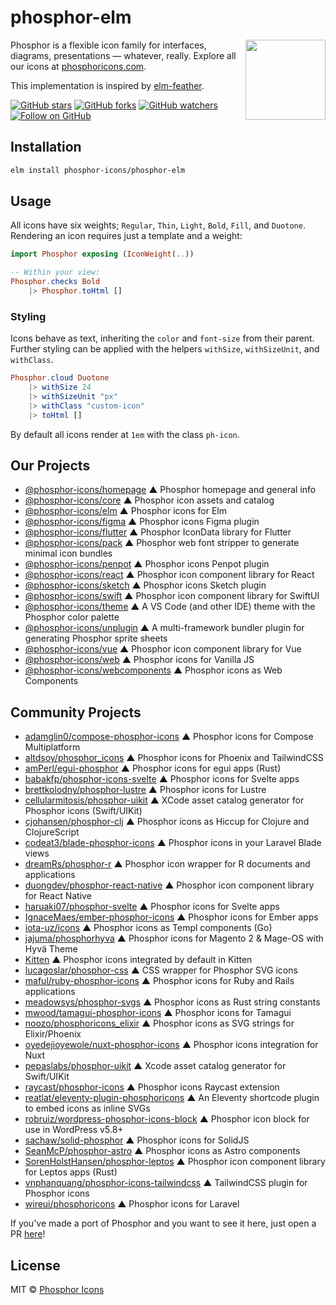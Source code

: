 # phosphor-elm

<!-- BEGIN_LOGO -->
<img src="/.github/logo.png" width="128" align="right" />
<!-- END_LOGO -->

Phosphor is a flexible icon family for interfaces, diagrams, presentations — whatever, really. Explore all our icons at [phosphoricons.com](https://phosphoricons.com).

This implementation is inspired by [elm-feather](https://package.elm-lang.org/packages/1602/elm-feather/latest).

[![GitHub stars](https://img.shields.io/github/stars/phosphor-icons/phosphor-elm?style=flat-square&label=Star)](https://github.com/phosphor-icons/phosphor-elm)
[![GitHub forks](https://img.shields.io/github/forks/phosphor-icons/phosphor-elm?style=flat-square&label=Fork)](https://github.com/phosphor-icons/phosphor-elm/fork)
[![GitHub watchers](https://img.shields.io/github/watchers/phosphor-icons/phosphor-elm?style=flat-square&label=Watch)](https://github.com/phosphor-icons/phosphor-elm)
[![Follow on GitHub](https://img.shields.io/github/followers/rektdeckard?style=flat-square&label=Follow)](https://github.com/rektdeckard)

## Installation

```bash
elm install phosphor-icons/phosphor-elm
```

## Usage

All icons have six weights; `Regular`, `Thin`, `Light`, `Bold`, `Fill`, and `Duotone`. Rendering an icon requires just a template and a weight:

```elm
import Phosphor exposing (IconWeight(..))

-- Within your view:
Phosphor.checks Bold
    |> Phosphor.toHtml []
```

### Styling

Icons behave as text, inheriting the `color` and `font-size` from their parent. Further styling can be applied with the helpers `withSize`, `withSizeUnit`, and `withClass`.

```elm
Phosphor.cloud Duotone
    |> withSize 24
    |> withSizeUnit "px"
    |> withClass "custom-icon"
    |> toHtml []
```

By default all icons render at `1em` with the class `ph-icon`.

<!-- BEGIN_LINKS -->
## Our Projects

- [@phosphor-icons/homepage](https://github.com/phosphor-icons/homepage) ▲ Phosphor homepage and general info
- [@phosphor-icons/core](https://github.com/phosphor-icons/core) ▲ Phosphor icon assets and catalog
- [@phosphor-icons/elm](https://github.com/phosphor-icons/phosphor-elm) ▲ Phosphor icons for Elm
- [@phosphor-icons/figma](https://github.com/phosphor-icons/figma) ▲ Phosphor icons Figma plugin
- [@phosphor-icons/flutter](https://github.com/phosphor-icons/flutter) ▲ Phosphor IconData library for Flutter
- [@phosphor-icons/pack](https://github.com/phosphor-icons/pack) ▲ Phosphor web font stripper to generate minimal icon bundles
- [@phosphor-icons/penpot](https://github.com/phosphor-icons/penpot) ▲ Phosphor icons Penpot plugin
- [@phosphor-icons/react](https://github.com/phosphor-icons/react) ▲ Phosphor icon component library for React
- [@phosphor-icons/sketch](https://github.com/phosphor-icons/sketch) ▲ Phosphor icons Sketch plugin
- [@phosphor-icons/swift](https://github.com/phosphor-icons/swift) ▲ Phosphor icon component library for SwiftUI
- [@phosphor-icons/theme](https://github.com/phosphor-icons/theme) ▲ A VS Code (and other IDE) theme with the Phosphor color palette
- [@phosphor-icons/unplugin](https://github.com/phosphor-icons/theme) ▲ A multi-framework bundler plugin for generating Phosphor sprite sheets
- [@phosphor-icons/vue](https://github.com/phosphor-icons/vue) ▲ Phosphor icon component library for Vue
- [@phosphor-icons/web](https://github.com/phosphor-icons/web) ▲ Phosphor icons for Vanilla JS
- [@phosphor-icons/webcomponents](https://github.com/phosphor-icons/webcomponents) ▲ Phosphor icons as Web Components

## Community Projects

- [adamglin0/compose-phosphor-icons](https://github.com/adamglin0/compose-phosphor-icon) ▲ Phosphor icons for Compose Multiplatform
- [altdsoy/phosphor_icons](https://github.com/altdsoy/phosphor_icons) ▲ Phosphor icons for Phoenix and TailwindCSS
- [amPerl/egui-phosphor](https://github.com/amperl/egui-phosphor) ▲ Phosphor icons for egui apps (Rust)
- [babakfp/phosphor-icons-svelte](https://github.com/babakfp/phosphor-icons-svelte) ▲ Phosphor icons for Svelte apps
- [brettkolodny/phosphor-lustre](https://github.com/brettkolodny/phosphor-lustre) ▲ Phosphor icons for Lustre
- [cellularmitosis/phosphor-uikit](https://github.com/cellularmitosis/phosphor-uikit) ▲ XCode asset catalog generator for Phosphor icons (Swift/UIKit)
- [cjohansen/phosphor-clj](https://github.com/cjohansen/phosphor-clj) ▲ Phosphor icons as Hiccup for Clojure and ClojureScript
- [codeat3/blade-phosphor-icons](https://github.com/codeat3/blade-phosphor-icons) ▲ Phosphor icons in your Laravel Blade views
- [dreamRs/phosphor-r](https://github.com/dreamRs/phosphoricons) ▲ Phosphor icon wrapper for R documents and applications
- [duongdev/phosphor-react-native](https://github.com/duongdev/phosphor-react-native) ▲ Phosphor icon component library for React Native
- [haruaki07/phosphor-svelte](https://github.com/haruaki07/phosphor-svelte) ▲ Phosphor icons for Svelte apps
- [IgnaceMaes/ember-phosphor-icons](https://github.com/IgnaceMaes/ember-phosphor-icons) ▲ Phosphor icons for Ember apps
- [iota-uz/icons](https://github.com/iota-uz/icons) ▲ Phosphor icons as Templ components (Go)
- [jajuma/phosphorhyva](https://github.com/JaJuMa-GmbH/phosphor-hyva) ▲ Phosphor icons for Magento 2 & Mage-OS with Hyvä Theme
- [Kitten](https://kitten.small-web.org/reference/#icons) ▲ Phosphor icons integrated by default in Kitten
- [lucagoslar/phosphor-css](https://github.com/lucagoslar/phosphor-css) ▲ CSS wrapper for Phosphor SVG icons
- [maful/ruby-phosphor-icons](https://github.com/maful/ruby-phosphor-icons) ▲ Phosphor icons for Ruby and Rails applications
- [meadowsys/phosphor-svgs](https://github.com/meadowsys/phosphor-svgs) ▲ Phosphor icons as Rust string constants
- [mwood/tamagui-phosphor-icons](https://github.com/mwood23/tamagui-phosphor-icons) ▲ Phosphor icons for Tamagui
- [noozo/phosphoricons_elixir](https://github.com/noozo/phosphoricons_elixir) ▲ Phosphor icons as SVG strings for Elixir/Phoenix
- [oyedejioyewole/nuxt-phosphor-icons](https://github.com/oyedejioyewole/nuxt-phosphor-icons) ▲ Phosphor icons integration for Nuxt
- [pepaslabs/phosphor-uikit](https://github.com/pepaslabs/phosphor-uikit) ▲ Xcode asset catalog generator for Swift/UIKit
- [raycast/phosphor-icons](https://www.raycast.com/marinsokol/phosphor-icons) ▲ Phosphor icons Raycast extension
- [reatlat/eleventy-plugin-phosphoricons](https://github.com/reatlat/eleventy-plugin-phosphoricons) ▲ An Eleventy shortcode plugin to embed icons as inline SVGs
- [robruiz/wordpress-phosphor-icons-block](https://github.com/robruiz/phosphor-icons-block) ▲ Phosphor icon block for use in WordPress v5.8+
- [sachaw/solid-phosphor](https://github.com/sachaw/solid-phosphor) ▲ Phosphor icons for SolidJS
- [SeanMcP/phosphor-astro](https://github.com/SeanMcP/phosphor-astro) ▲ Phosphor icons as Astro components
- [SorenHolstHansen/phosphor-leptos](https://github.com/SorenHolstHansen/phosphor-leptos) ▲ Phosphor icon component library for Leptos apps (Rust)
- [vnphanquang/phosphor-icons-tailwindcss](https://github.com/vnphanquang/phosphor-icons-tailwindcss) ▲ TailwindCSS plugin for Phosphor icons
- [wireui/phosphoricons](https://github.com/wireui/phosphoricons) ▲ Phosphor icons for Laravel

If you've made a port of Phosphor and you want to see it here, just open a PR [here](https://github.com/phosphor-icons/homepage)!

## License

MIT © [Phosphor Icons](https://github.com/phosphor-icons)
<!-- END_LINKS -->
